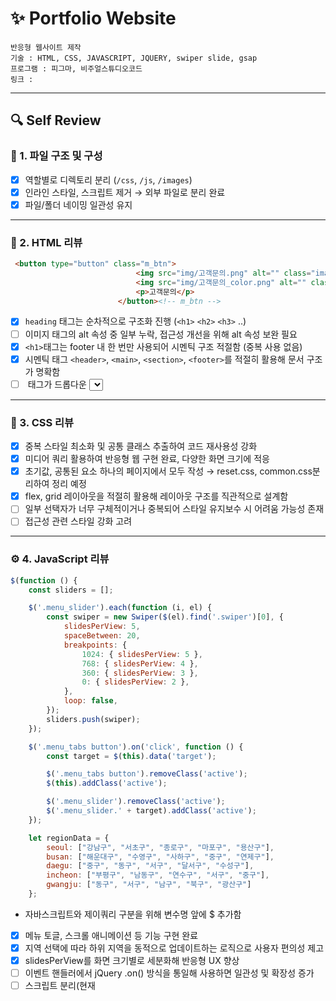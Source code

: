 
# ✨ Portfolio Website

    반응형 웹사이트 제작
    기술 : HTML, CSS, JAVASCRIPT, JQUERY, swiper slide, gsap
    프로그램 : 피그마, 비주얼스튜디오코드
    링크 : 


---
## 🔍 Self Review

### 📁 1. 파일 구조 및 구성
- [x] 역할별로 디렉토리 분리 (`/css`, `/js`, `/images`)
- [x] 인라인 스타일, 스크립트 제거 → 외부 파일로 분리 완료
- [x] 파일/폴더 네이밍 일관성 유지

---

### 🧱 2. HTML 리뷰
```html
 <button type="button" class="m_btn">
                            <img src="img/고객문의.png" alt="" class="image before">
                            <img src="img/고객문의_color.png" alt="" class="image after">
                            <p>고객문의</p>
                        </button><!-- m_btn -->
```
- [x] `heading` 태그는 순차적으로 구조화 진행 (`<h1>` `<h2>` `<h3>` ..)
- [ ] 이미지 태그의 alt 속성 중 일부 누락, 접근성 개선을 위해 alt 속성 보완 필요
- [x] `<h1>`태그는 footer 내 한 번만 사용되어 시멘틱 구조 적절함 (중복 사용 없음)
- [x] 시멘틱 태그 `<header>`, `<main>`, `<section>`, `<footer>`를 적절히 활용해 문서 구조가 명확함
- [ ] <label> 태그가 드롭다운 <select> 요소에 연결되어 있지 않음 사용자와 보조기술의 이해를 돕기 위해 <label> 추가 필요
---

### 🎨 3. CSS 리뷰
- [x] 중복 스타일 최소화 및 공통 클래스 추출하여 코드 재사용성 강화
- [x] 미디어 쿼리 활용하여 반응형 웹 구현 완료, 다양한 화면 크기에 적응
- [x] 초기값, 공통된 요소 하나의 페이지에서 모두 작성 → reset.css, common.css분리하여 정리 예정
- [x] flex, grid 레이아웃을 적절히 활용해 레이아웃 구조를 직관적으로 설계함
- [ ] 일부 선택자가 너무 구체적이거나 중복되어 스타일 유지보수 시 어려움 가능성 존재
- [ ] 접근성 관련 스타일 강화 고려

---

### ⚙️ 4. JavaScript 리뷰
```javascript
$(function () {
    const sliders = [];

    $('.menu_slider').each(function (i, el) {
        const swiper = new Swiper($(el).find('.swiper')[0], {
            slidesPerView: 5,
            spaceBetween: 20,
            breakpoints: {
                1024: { slidesPerView: 5 },
                768: { slidesPerView: 4 },
                360: { slidesPerView: 3 },
                0: { slidesPerView: 2 },
            },
            loop: false,
        });
        sliders.push(swiper);
    });

    $('.menu_tabs button').on('click', function () {
        const target = $(this).data('target');

        $('.menu_tabs button').removeClass('active');
        $(this).addClass('active');

        $('.menu_slider').removeClass('active');
        $('.menu_slider.' + target).addClass('active');
    });

    let regionData = {
        seoul: ["강남구", "서초구", "종로구", "마포구", "용산구"],
        busan: ["해운대구", "수영구", "사하구", "중구", "연제구"],
        daegu: ["중구", "동구", "서구", "달서구", "수성구"],
        incheon: ["부평구", "남동구", "연수구", "서구", "중구"],
        gwangju: ["동구", "서구", "남구", "북구", "광산구"]
    };

```
- 자바스크립트와 제이쿼리 구분을 위해 변수명 앞에 $ 추가함

- [x] 메뉴 토글, 스크롤 애니메이션 등 기능 구현 완료
- [x] 지역 선택에 따라 하위 지역을 동적으로 업데이트하는 로직으로 사용자 편의성 제고
- [x] slidesPerView를 화면 크기별로 세분화해 반응형 UX 향상
- [ ] 이벤트 핸들러에서 jQuery .on() 방식을 통일해 사용하면 일관성 및 확장성 증가
- [ ] 스크립트 분리(현재 <script>가 HTML 내 임베디드 상태) 및 모듈화 고려
```javascript
  $(".use-checkbox-top").change(function () {
    if (
      $(".use-checkbox-top:checked").length === $(".use-checkbox-top").length
    ) {
      btnSubmitTop.addClass("active");
    } else {
      btnSubmitTop.removeClass("active");
    }
  });
  $(".use-checkbox-bottom").change(function () {
    if (
      $(".use-checkbox-bottom:checked").length ===
      $(".use-checkbox-bottom").length
    ) {
      btnSubmitBottom.addClass("active");
    } else {
      btnSubmitBottom.removeClass("active");
    }
  });
```
- 탭 전환 시 슬라이더가 정상적으로 초기화 및 리프레시되도록 처리 보완 필요

---

### 🎯 5. UX/UI 측면
- [x] 인터랙션 요소에 hover 및 focus 스타일 제공
- [x]  `nav_mobile` 메뉴와 토글 버튼이 존재하며, 미디어 쿼리로 모바일/PC 메뉴 구분 처리되어 있고, JS로 토글 이벤트도 연결된 상태
- [ ] CSS에서 .section별 구분은 있지만 일부 섹션 내 요소들의 여백, 정렬이 조금 더 명확해지면 시각적 계층 구조가 더 개선될 수 있음
- [ ] 
<img src="https://github.com/user-attachments/assets/3934e497-461f-4bd4-9e6b-bc286d2ebf24" style="width: 500px;"/>

- [ ] PPL과 영상 보러갈 수 있도록 링크 추가

---

## 🛠️ 개선 계획 (To-Do)
- [ ] `<h1>` 태그 구조 개선
- [ ] JavaScript 함수명 정비
- [ ] 로딩 애니메이션 추가
- [ ] 불필요한 font파일 제거

---
